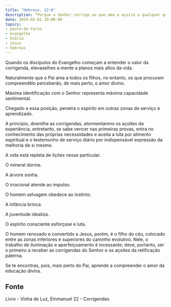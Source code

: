 ```yaml
---
title: "Hebreus, 12:6"
description: “Porque o Senhor corrige ao que ama e açoita a qualquer que recebe por filho.” - Paulo
date: 2019-02-01 19:00:00
topics: 
- paulo-de-tarso
- evangelho
- biblia
- jesus
- hebreus
---
```


Quando os discípulos do Evangelho começam a entender o valor da
corrigenda, eleva­se­lhes a mente a planos mais altos da vida.

Naturalmente que o Pai ama a todos os filhos, no entanto, os que procuram
compreendê­lo perceberão, de mais perto, o amor divino.

Máxima identificação com o Senhor representa máxima capacidade
sentimental.

Chegado a essa posição, penetra o espírito em outras zonas de serviço e
aprendizado.

A princípio, doem­lhe as corrigendas, atormentam­no os açoites da
experiência, entretanto, se sabe vencer nas primeiras provas, entra no conhecimento
das próprias necessidades e aceita a luta por alimento espiritual e o testemunho de
serviço diário por indispensável expressão da melhoria de si mesmo.

A vida está repleta de lições nesse particular.

O mineral dorme.

A árvore sonha.

O irracional atende ao impulso.

O homem selvagem obedece ao instinto.

A infância brinca.

A juventude idealiza.

O espírito consciente esforça­se e luta.

O homem renovado e convertido a Jesus, porém, é o filho do céu, colocado
entre as zonas inferiores e superiores do caminho evolutivo. Nele, o trabalho de
iluminação e aperfeiçoamento é incessante; deve, portanto, ser o primeiro a receber
as corrigendas do Senhor e os açoites da retificação paterna.

Se te encontras, pois, mais perto do Pai, aprende a compreender o amor da
educação divina.


## Fonte
Livro - Vinha de Luz, Emmanuel
22 - Corrigendas
